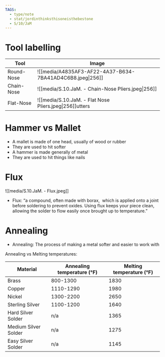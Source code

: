 ```yaml
---
TAGS:
  - type/note
  - stat/jordinthinksthisoneisthebestone
  - S/10/JaM
---
```


# Tool labelling

| Tool          | Image                                                           |
| ------------- | --------------------------------------------------------------- |
| Round-Nose    | ![[media/A4835AF3-AF22-4A37-B634-7BA41AD4C6B8.jpeg\|256]] |
| Chain-Nose    | ![[media/S.10.JaM. - Chain-Nose Pliers.jpeg\|256]] |
| Flat-Nose     | ![[media/S.10.JaM. - Flat Nose Pliers.jpeg\|256]]utters | ![[media/S.10.JaM. - Flush Cutters.jpeg\|256]] |

# Hammer vs Mallet

- A mallet is made of one head, usually of wood or rubber
- They are used to hit softer
- A hammer is made generally of metal
- They are used to hit things like nails

# Flux

![[media/S.10.JaM. - Flux.jpeg]]

- Flux: “a compound, often made with borax,  which is applied onto a joint before soldering to prevent oxides. Using flux keeps your piece clean, allowing the solder to flow easily once brought up to temperature.”

# Annealing

- Annealing: The process of making a metal softer and easier to work with

Annealing vs Melting temperatures:

| Material             | Annealing temperature (°F) | Melting temperature (°F) |
| -------------------- | -------------------------- | ------------------------ |
| Brass                | 800-1300                   | 1830                     |
| Copper               | 1110-1290                  | 1980                     |
| Nickel               | 1300-2200                  | 2650                     |
| Sterling Silver      | 1100-1200                  | 1640                     |
| Hard Silver Solder   | n/a                        | 1365                     |
| Medium Silver Solder | n/a                        | 1275                     |
| Easy Silver Solder   | n/a                        | 1145                     |
